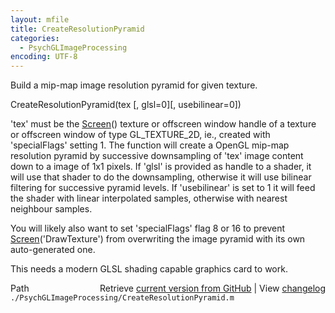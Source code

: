 ```yaml
---
layout: mfile
title: CreateResolutionPyramid
categories:
  - PsychGLImageProcessing
encoding: UTF-8
---
```


Build a mip-map image resolution pyramid for given texture.

CreateResolutionPyramid(tex [, glsl=0][, usebilinear=0])

'tex' must be the [Screen](/docs/Screen)() texture or offscreen window handle of a
texture or offscreen window of type GL\_TEXTURE\_2D, ie., created with
'specialFlags' setting 1. The function will create a OpenGL mip-map
resolution pyramid by successive downsampling of 'tex' image content down
to a image of 1x1 pixels. If 'glsl' is provided as handle to a shader, it
will use that shader to do the downsampling, otherwise it will use
bilinear filtering for successive pyramid levels. If 'usebilinear' is set
to 1 it will feed the shader with linear interpolated samples, otherwise
with nearest neighbour samples.

You will likely also want to set 'specialFlags' flag 8 or 16 to prevent
[Screen](/docs/Screen)('DrawTexture') from overwriting the image pyramid with its own
auto-generated one.

This needs a modern GLSL shading capable graphics card to work.



<div class="code_header" style="text-align:right;">
  <span style="float:left;">Path&nbsp;&nbsp;</span> <span class="counter">Retrieve <a href=
  "https://raw.github.com/Psychtoolbox-3/Psychtoolbox-3/beta/./PsychGLImageProcessing/CreateResolutionPyramid.m">current version from GitHub</a> | View <a href=
  "https://github.com/Psychtoolbox-3/Psychtoolbox-3/commits/beta/./PsychGLImageProcessing/CreateResolutionPyramid.m">changelog</a></span>
</div>
<div class="code">
  <code>./PsychGLImageProcessing/CreateResolutionPyramid.m</code>
</div>
